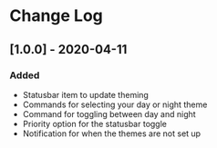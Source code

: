 # Change Log

## [1.0.0] - 2020-04-11

### Added

- Statusbar item to update theming
- Commands for selecting your day or night theme
- Command for toggling between day and night
- Priority option for the statusbar toggle
- Notification for when the themes are not set up
